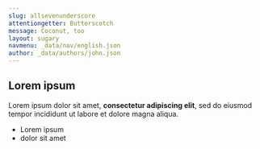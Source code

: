 ```yaml
---
slug: allsevenunderscore
attentiongetter: Butterscotch
message: Coconut, too
layout: sugary
navmenu: _data/nav/english.json
author: _data/authors/john.json
---
```

## Lorem ipsum

Lorem ipsum dolor sit amet, **consectetur adipiscing elit**, sed do eiusmod tempor incididunt ut labore et dolore magna aliqua.

- Lorem ipsum
- dolor sit amet
